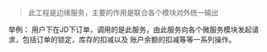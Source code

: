 > 此工程是边缘服务，主要的作用是联合各个模块对外统一输出

举例：
用户下在JD下订单，调用的是此服务，由此服务向各个微服务模块发起请求，包括订单的锁定，库存的扣减以及
账户余额的扣减等等一系列操作。
